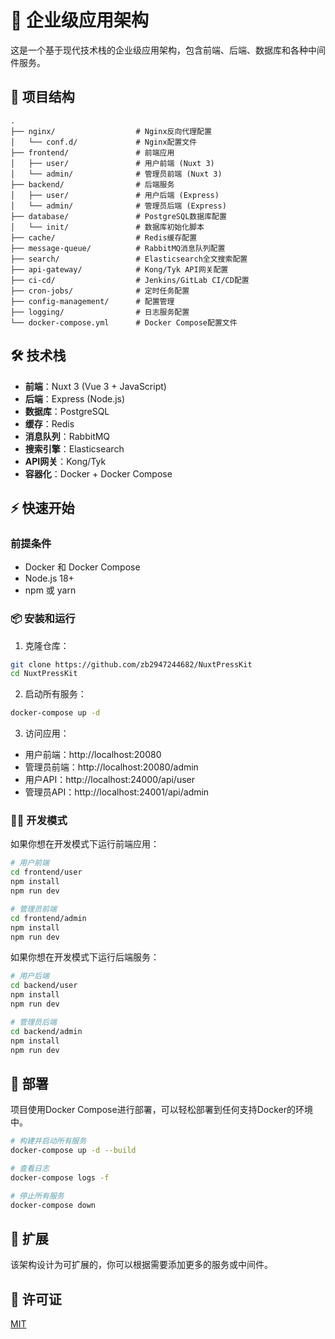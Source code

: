 # 🚀 企业级应用架构

这是一个基于现代技术栈的企业级应用架构，包含前端、后端、数据库和各种中间件服务。

## 📁 项目结构

```
.
├── nginx/                  # Nginx反向代理配置
│   └── conf.d/             # Nginx配置文件
├── frontend/               # 前端应用
│   ├── user/               # 用户前端 (Nuxt 3)
│   └── admin/              # 管理员前端 (Nuxt 3)
├── backend/                # 后端服务
│   ├── user/               # 用户后端 (Express)
│   └── admin/              # 管理员后端 (Express)
├── database/               # PostgreSQL数据库配置
│   └── init/               # 数据库初始化脚本
├── cache/                  # Redis缓存配置
├── message-queue/          # RabbitMQ消息队列配置
├── search/                 # Elasticsearch全文搜索配置
├── api-gateway/            # Kong/Tyk API网关配置
├── ci-cd/                  # Jenkins/GitLab CI/CD配置
├── cron-jobs/              # 定时任务配置
├── config-management/      # 配置管理
├── logging/                # 日志服务配置
└── docker-compose.yml      # Docker Compose配置文件
```

## 🛠️ 技术栈

- **前端**：Nuxt 3 (Vue 3 + JavaScript)
- **后端**：Express (Node.js)
- **数据库**：PostgreSQL
- **缓存**：Redis
- **消息队列**：RabbitMQ
- **搜索引擎**：Elasticsearch
- **API网关**：Kong/Tyk
- **容器化**：Docker + Docker Compose

## ⚡ 快速开始

### 前提条件

- Docker 和 Docker Compose
- Node.js 18+
- npm 或 yarn

### 📦 安装和运行

1. 克隆仓库：

```bash
git clone https://github.com/zb2947244682/NuxtPressKit
cd NuxtPressKit
```

2. 启动所有服务：

```bash
docker-compose up -d
```

3. 访问应用：

- 用户前端：http://localhost:20080
- 管理员前端：http://localhost:20080/admin
- 用户API：http://localhost:24000/api/user
- 管理员API：http://localhost:24001/api/admin

### 🧑‍💻 开发模式

如果你想在开发模式下运行前端应用：

```bash
# 用户前端
cd frontend/user
npm install
npm run dev

# 管理员前端
cd frontend/admin
npm install
npm run dev
```

如果你想在开发模式下运行后端服务：

```bash
# 用户后端
cd backend/user
npm install
npm run dev

# 管理员后端
cd backend/admin
npm install
npm run dev
```

## 🚀 部署

项目使用Docker Compose进行部署，可以轻松部署到任何支持Docker的环境中。

```bash
# 构建并启动所有服务
docker-compose up -d --build

# 查看日志
docker-compose logs -f

# 停止所有服务
docker-compose down
```

## 🔄 扩展

该架构设计为可扩展的，你可以根据需要添加更多的服务或中间件。

## 📜 许可证

[MIT](LICENSE)
